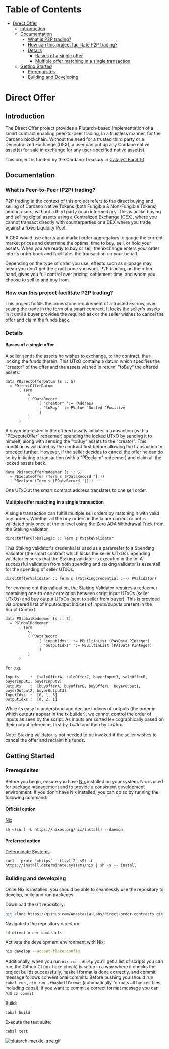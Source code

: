 <!-- markdown-toc start - Don't edit this section. Run M-x markdown-toc-refresh-toc -->
# Table of Contents

- [Direct Offer](#direct-offer)
  - [Introduction](#introduction)
  - [Documentation](#documentation)
    - [What is P2P trading?](#what-is-peer-to-peer-p2p-trading)
    - [How can this project facilitate P2P trading?](#how-can-this-project-facilitate-p2p-trading)
    - [Details](#details)
      - [Basics of a single offer](#basics-of-a-single-offer)
      - [Multiple offer matching in a single transaction](#multiple-offer-matching-in-a-single-transaction)
  - [Getting Started](#getting-started)
    - [Prerequisites](#prerequisites)
    - [Building and Developing](#building-and-developing)

<!-- markdown-toc end -->

# Direct Offer

## Introduction

The Direct Offer project provides a Plutarch-based implementation of a smart contract enabling peer-to-peer trading, in a trustless manner, for the Cardano blockchain. Without the need for a trusted third party or a Decentralized Exchange (DEX), a user can put up any Cardano native asset(s) for sale in exchange for any user-specified native asset(s).

This project is funded by the Cardano Treasury in [Catalyst Fund 10](https://projectcatalyst.io/funds/10/f10-developer-ecosystem-the-evolution/plug-and-play-smart-contract-api-a-game-changing-platform-to-deploy-open-source-contracts-instantly)

## Documentation

### What is Peer-to-Peer (P2P) trading?

P2P trading in the context of this project refers to the direct buying and selling of Cardano Native Tokens (both Fungible & Non-Fungible Tokens) among users, without a third party or an intermediary. This is unlike buying and selling digital assets using a Centralized Exchange (CEX), where you cannot transact directly with counterparties or a DEX where you trade against a fixed Liquidity Pool.

A CEX would use charts and market order aggregators to gauge the current market prices and determine the optimal time to buy, sell, or hold your assets. When you are ready to buy or sell, the exchange enters your order into its order book and facilitates the transaction on your behalf.

Depending on the type of order you use, effects such as slippage may mean you don’t get the exact price you want. P2P trading, on the other hand, gives you full control over pricing, settlement time, and whom you choose to sell to and buy from.

### How can this project facilitate P2P trading?

This project fulfills the conerstone requirement of a trusted Escrow, over seeing the trade in the form of a smart contract. It locks the seller's assets in it until a buyer provides the required ask or the seller wishes to cancel the offer and claim the funds back.

### Details

#### Basics of a single offer

A seller sends the assets he wishes to exchange, to the contract, thus locking the funds therein. This UTxO contains a datum which specifies the "creator" of the offer and the assets wished in return, "toBuy" the offered assets.
```
data PDirectOfferDatum (s :: S)
  = PDirectOfferDatum
      ( Term
          s
          ( PDataRecord
              '[ "creator" ':= PAddress
               , "toBuy" ':= PValue 'Sorted 'Positive
               ]
          )
      )
```

A buyer interested in the offered assets initiates a transaction (with a "PExecuteOffer" redeemer) spending the locked UTxO by sending it to himself, along with sending the "toBuy" assets to the "creator". This condition is validated by the contract first before allowing the transaction to proceed further. However, if the seller decides to cancel the offer he can do so by initiating a transaction (with a "PReclaim" redeemer) and claim all the locked assets back.
```
data PDirectOfferRedeemer (s :: S)
  = PExecuteOffer (Term s (PDataRecord '[]))
  | PReclaim (Term s (PDataRecord '[]))
```

One UTxO at the smart contract address translates to one sell order.

#### Multiple offer matching in a single transaction

A single transaction can fulfill multiple sell orders by matching it with valid buy orders. Whether all the buy orders in the tx are correct or not is validated only once at the tx level using the [Zero ADA Withdrawal Trick](https://github.com/cardano-foundation/CIPs/pull/418#issuecomment-1366605115) from the Staking validator.
```
directOfferGlobalLogic :: Term s PStakeValidator
```

This Staking validator's credential is used as a parameter to a Spending Validator (the smart contract which locks the seller UTxOs). Spending validator ensures that the Staking validator is executed in the tx. A successful validation from both spending and staking validator is essentail for the spending of seller UTxOs.
```
directOfferValidator :: Term s (PStakingCredential :--> PValidator)
```

For carrying out this validation, the Staking Validator requires a redeemer containing one-to-one correlation between script input UTxOs (seller UTxOs) and buy output UTxOs (sent to seller from buyer). This is provided via ordered lists of input/output indices of inputs/ouputs present in the Script Context.
```
data PGlobalRedeemer (s :: S)
  = PGlobalRedeemer
      ( Term
          s
          ( PDataRecord
              '[ "inputIdxs" ':= PBuiltinList (PAsData PInteger)
               , "outputIdxs" ':= PBuiltinList (PAsData PInteger)
               ]
          )
      )
```
For e.g.
```
Inputs     :  [saleOfferA, saleOfferC, buyerInput3, saleOfferB, buyerInput1, buyerInput2]
Outputs    :  [buyOfferA, buyOfferB, buyOfferC, buyerOuput1, buyerOutput2, buyerOutput3]
InputIdxs  :  [0, 1, 3]
OutputIdxs :  [0, 2, 1]
```

While its easy to understand and declare indices of outputs (the order in which outputs appear in the tx builder), we cannot control the order of inputs as seen by the script. As inputs are sorted lexicographically based on their output reference, first by Tx#Id and then by Tx#Idx.

Note: Staking validator is not needed to be invoked if the seller wishes to cancel the offer and reclaim his funds.

## Getting Started

### Prerequisites

Before you begin, ensure you have [Nix](https://nixos.org) installed on your system. Nix is used for package management and to provide a consistent development environment. If you don't have Nix installed, you can do so by running the following command:

#### Official option
[Nix](https://nixos.org/download.html)
```
sh <(curl -L https://nixos.org/nix/install) --daemon
```
#### Preferred option
[Determinate Systems](https://zero-to-nix.com/concepts/nix-installer)
```
curl --proto '=https' --tlsv1.2 -sSf -L https://install.determinate.systems/nix | sh -s -- install
```

### Building and developing

Once Nix is installed, you should be able to seamlessly use the repository to
develop, build and run packages.

Download the Git repository:

```sh
git clone https://github.com/Anastasia-Labs/direct-order-contracts.git
```

Navigate to the repository directory:

```sh
cd direct-order-contracts
```

Activate the development environment with Nix:

```sh
nix develop --accept-flake-config
```

Additionally, when you run `nix run .#help` you'll get a list of scripts you can run, the Github CI (nix flake check) is setup in a way where it checks the project builds successfully, haskell format is done correctly, and commit message follows conventional commits. Before pushing you should run `cabal run` , `nix run .#haskellFormat` (automatically formats all haskell files, including cabal), if you want to commit a correct format message you can run `cz commit`

Build:

```sh
cabal build
```

Execute the test suite:

```sh
cabal test
```

![plutarch-merkle-tree.gif](/assets/images/plutarch-merkle-tree.gif)


